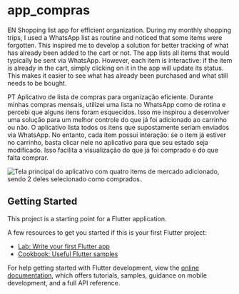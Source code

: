 # app_compras
EN
Shopping list app for efficient organization.
During my monthly shopping trips, I used a WhatsApp list as routine and noticed that some items were forgotten. This inspired me to develop a solution for better tracking of what has already been added to the cart or not. The app lists all items that would typically be sent via WhatsApp. However, each item is interactive: if the item is already in the cart, simply clicking on it in the app will update its status. This makes it easier to see what has already been purchased and what still needs to be bought.


PT 
Aplicativo de lista de compras para organização eficiente.
Durante minhas compras mensais, utilizei uma lista no WhatsApp como de rotina e percebi que alguns itens foram esquecidos. Isso me inspirou a desenvolver uma solução para um melhor controle do que já foi adicionado ao carrinho ou não.
O aplicativo lista todos os itens que supostamente seriam enviados via WhatsApp. No entanto, cada item possui interação: se o item já estiver no carrinho, basta clicar nele no aplicativo para que seu estado seja modificado. Isso facilita a visualização do que já foi comprado e do que falta comprar.

<img src="https://lh3.googleusercontent.com/pw/AP1GczN2p1NE0G_0EiDYrv3e2hu_cKxLTzWdV-MSBs9KLzoTgymzo4z3YoxIi2EK3f6yV5cqTBN4f3tdyZ6kijce3aXmQT-Xmc6QP3Qd0i3mrVzJfI1kBJmza0AArzXWtrMev0ATTR7DYmj6Mtrvs82zkN49Ng=w416-h864-s-no-gm" alt="Tela principal do aplicativo com quatro items de mercado adicionado, sendo 2 deles selecionado como comprados.">

## Getting Started

This project is a starting point for a Flutter application.

A few resources to get you started if this is your first Flutter project:

- [Lab: Write your first Flutter app](https://docs.flutter.dev/get-started/codelab)
- [Cookbook: Useful Flutter samples](https://docs.flutter.dev/cookbook)

For help getting started with Flutter development, view the
[online documentation](https://docs.flutter.dev/), which offers tutorials,
samples, guidance on mobile development, and a full API reference.
